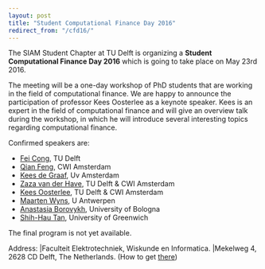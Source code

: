 ```yaml
---
layout: post
title: "Student Computational Finance Day 2016"
redirect_from: "/cfd16/"
---
```

The SIAM Student Chapter at TU Delft is organizing a **Student Computational Finance Day 2016** 
which is going to take place on May 23rd 2016.

The meeting will be a one-day workshop of PhD students that are working in the field of computational finance. 
We are happy to announce the participation of professor Kees Oosterlee as a keynote speaker. 
Kees is an expert in the field of computational finance and will give an overview talk during the workshop, 
in which he will introduce several interesting topics regarding computational finance.

Confirmed speakers are:

   * [Fei Cong], TU Delft
   * [Qian Feng], CWI Amsterdam
   * [Kees de Graaf], Uv Amsterdam 
   * [Zaza van der Have], TU Delft & CWI Amsterdam 
   * [Kees Oosterlee], TU Delft & CWI Amsterdam 
   * [Maarten Wyns], U Antwerpen 
   * [Anastasia Borovykh], University of Bologna
   * [Shih-Hau Tan], University of Greenwich
   
The final program is not yet available.

Address: |Faculteit Elektrotechniek, Wiskunde en Informatica.
         |Mekelweg 4, 2628 CD  Delft, The Netherlands. (How to get [there])

[Fei Cong]: http://www.ewi.tudelft.nl/en/the-faculty/departments/applied-mathematics/numerical-analysis/people/phd-studenten/ir-f-cong/
[Qian Feng]: https://www.cwi.nl/people/2606
[Kees de Graaf]: https://staff.fnwi.uva.nl/c.s.l.degraaf/
[Zaza van der Have]: http://www.ewi.tudelft.nl/nl/over-de-faculteit/afdelingen/toegepaste-wiskunde/numerieke-wiskunde/mensen/phd-studenten/ir-z-van-der-have/
[Kees Oosterlee]: http://ta.twi.tudelft.nl/mf/users/oosterle/
[Maarten Wyns]: https://www.uantwerpen.be/nl/personeel/maarten-wyns/
[Anastasia Borovykh]: https://
[Shih-Hau Tan]: https://

[there]: http://www.ewi.tudelft.nl/en/the-faculty/contact/
